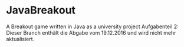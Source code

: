 # JavaBreakout
A Breakout game written in Java as a university project
Aufgabenteil 2: Dieser Branch enthält die Abgabe vom 19.12.2016 und wird nicht mehr aktualisiert.

